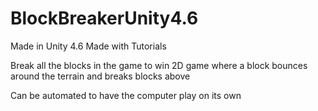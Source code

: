 # BlockBreakerUnity4.6

Made in Unity 4.6
Made with Tutorials

Break all the blocks in the game to win
2D game where a block bounces around the terrain and breaks blocks above

Can be automated to have the computer play on its own

